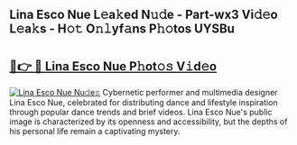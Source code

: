 ## Lina Esco Nue L𝚎a𝚔ed N𝚞𝚍e - Part-wx3 Vi𝚍𝚎o L𝚎a𝚔s - H𝚘𝚝 O𝚗𝚕yf𝚊ns P𝚑𝚘tos UYSBu

# <h2><a href="http://kf26el4.oniu.top/?m=Lina+Esco+Nue">🔗👉 🔴 Lina Esco Nue P𝚑ot𝚘𝚜 V𝚒d𝚎o</a></h2>

[![Lina Esco Nue Nu𝚍e𝚜](https://i.imgur.com/0qMVB7G.gif)](http://kf26el4.oniu.top/?m=Lina+Esco+Nue)
Cybernetic performer and multimedia designer Lina Esco Nue, celebrated for distributing dance and lifestyle inspiration through popular dance trends and brief videos. Lina Esco Nue's public image is characterized by its openness and accessibility, but the depths of his personal life remain a captivating mystery.  
